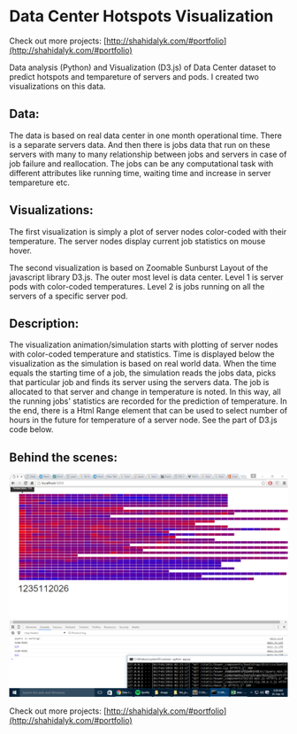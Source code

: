 # Data Center Hotspots Visualization

Check out more projects: [http://shahidalyk.com/#portfolio](http://shahidalyk.com/#portfolio)

Data analysis (Python) and Visualization (D3.js) of Data Center dataset to predict hotspots and tempareture of servers and pods.
I created two visualizations on this data.

## Data:

The data is based on real data center in one month operational time. There is a separate servers data. And then there is jobs data that run on these servers with many to many relationship between jobs and servers in case of job failure and reallocation.
The jobs can be any computational task with different attributes like running time, waiting time and increase in server tempareture etc. 

## Visualizations:

The first visualization is simply a plot of server nodes color-coded with their temperature. The server nodes display current job statistics on mouse hover.

The second visualization is based on Zoomable Sunburst Layout of the javascript library D3.js. The outer most level is data center. Level 1 is server pods with color-coded temperatures. Level 2 is jobs running on all the servers of a specific server pod.

## Description:

The visualization animation/simulation starts with plotting of server nodes with color-coded temperature and statistics. Time is displayed below the visualization as the simulation is based on real world data. When the time equals the starting time of a job, the simulation reads the jobs data, picks that particular job and finds its server using the servers data. The job is allocated to that server and change in temperature is noted. 
In this way, all the running jobs' statistics are recorded for the prediction of temperature. In the end, there is a Html Range element that can be used to select number of hours in the future for temperature of a server node. 
See the part of D3.js code below. 


## Behind the scenes:

<img src="https://github.com/shahidalyk/dcapp/blob/master/static/1.jpg" />

Check out more projects: [http://shahidalyk.com/#portfolio](http://shahidalyk.com/#portfolio)
